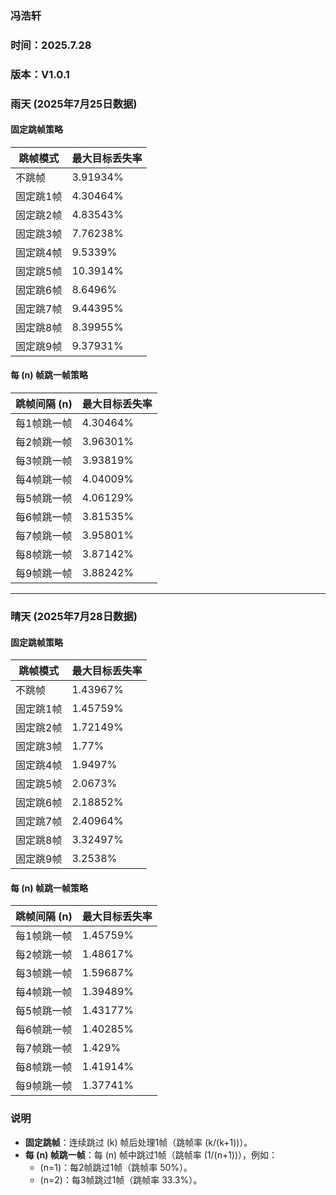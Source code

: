 ### 冯浩轩  
### 时间：2025.7.28   
### 版本：V1.0.1

### **雨天 (2025年7月25日数据)**
#### **固定跳帧策略**
| 跳帧模式   | 最大目标丢失率 |
|-----------|--------------- |
| 不跳帧     | 3.91934%       |
| 固定跳1帧  | 4.30464%       |
| 固定跳2帧  | 4.83543%       |
| 固定跳3帧  | 7.76238%       |
| 固定跳4帧  | 9.5339%        |
| 固定跳5帧  | 10.3914%       |
| 固定跳6帧  | 8.6496%        |
| 固定跳7帧  | 9.44395%       |
| 固定跳8帧  | 8.39955%       |
| 固定跳9帧  | 9.37931%       |

#### **每 \(n\) 帧跳一帧策略**
| 跳帧间隔 \(n\) | 最大目标丢失率 |
|---------------|--------------|
| 每1帧跳一帧    | 4.30464%       |
| 每2帧跳一帧    | 3.96301%       |
| 每3帧跳一帧    | 3.93819%       |
| 每4帧跳一帧    | 4.04009%       |
| 每5帧跳一帧    | 4.06129%       |
| 每6帧跳一帧    | 3.81535%       |
| 每7帧跳一帧    | 3.95801%       |
| 每8帧跳一帧    | 3.87142%       |
| 每9帧跳一帧    | 3.88242%       |

---

### **晴天 (2025年7月28日数据)**
#### **固定跳帧策略**
| 跳帧模式   | 最大目标丢失率 |
|------------|----------------|
| 不跳帧     | 1.43967%       |
| 固定跳1帧  | 1.45759%       |
| 固定跳2帧  | 1.72149%       |
| 固定跳3帧  | 1.77%          |
| 固定跳4帧  | 1.9497%        |
| 固定跳5帧  | 2.0673%        |
| 固定跳6帧  | 2.18852%       |
| 固定跳7帧  | 2.40964%       |
| 固定跳8帧  | 3.32497%       |
| 固定跳9帧  | 3.2538%        |

#### **每 \(n\) 帧跳一帧策略**
| 跳帧间隔 \(n\) | 最大目标丢失率 |
|----------------|----------------|
| 每1帧跳一帧    | 1.45759%       |
| 每2帧跳一帧    | 1.48617%       |
| 每3帧跳一帧    | 1.59687%       |
| 每4帧跳一帧    | 1.39489%       |
| 每5帧跳一帧    | 1.43177%       |
| 每6帧跳一帧    | 1.40285%       |
| 每7帧跳一帧    | 1.429%         |
| 每8帧跳一帧    | 1.41914%       |
| 每9帧跳一帧    | 1.37741%       |

### **说明**
- **固定跳帧**：连续跳过 \(k\) 帧后处理1帧（跳帧率 \(k/(k+1)\)）。
- **每 \(n\) 帧跳一帧**：每 \(n\) 帧中跳过1帧（跳帧率 \(1/(n+1)\)），例如：
  - \(n=1\)：每2帧跳过1帧（跳帧率 50%）。
  - \(n=2\)：每3帧跳过1帧（跳帧率 33.3%）。